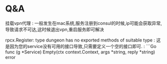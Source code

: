 # Q&amp;A

挂载vpn代理
: 一般发生在mac系统,服务注册到consul的时候,ip可能会获取异常,导致请求不可达,这时候退出vpn,重启服务即可解决

rpcx.Register: type dungeon has no exported methods of suitable type
: 这是因为您的service没有可用的接口导致,只需要定义一个空的接口即可.
: ```Go
func (g *Service) Empty(ctx context.Context, args *string, reply *string) error
```